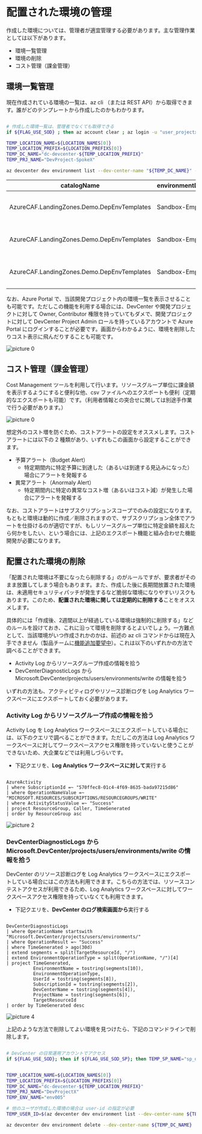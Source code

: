 # 配置された環境の管理

作成した環境については、管理者が適宜管理する必要があります。主な管理作業としては以下があります。

- 環境一覧管理
- 環境の削除
- コスト管理（課金管理）

## 環境一覧管理

現在作成されている環境の一覧は、az cli （または REST API）から取得できます。誰がどのテンプレートから作成したのかもわかります。

```bash

# 作成した環境一覧は、管理者でなくても取得できる
if ${FLAG_USE_SOD} ; then az account clear ; az login -u "user_projectx_user1@${PRIMARY_DOMAIN_NAME}" -p "${ADMIN_PASSWORD}" ; fi

TEMP_LOCATION_NAME=${LOCATION_NAMES[0]}
TEMP_LOCATION_PREFIX=${LOCATION_PREFIXS[0]}
TEMP_DC_NAME="dc-devcenter-${TEMP_LOCATION_PREFIX}"
TEMP_PRJ_NAME="DevProject-SpokeX"

az devcenter dev environment list --dev-center-name "${TEMP_DC_NAME}" --project-name "${TEMP_PRJ_NAME}"

```

| catalogName                             | environmentDefinitionName | environmentType | error | name  | parameters | provisioningState | resourceGroupId                                                                         | user                               |
|-----------------------------------------|---------------------------|-----------------|-------|-------|------------|-------------------|------------------------------------------------------------------------------------------|------------------------------------|
| AzureCAF.LandingZones.Demo.DepEnvTemplates | Sandbox-Empty             | Sandbox         | null  | env001| {}         | Succeeded         | /subscriptions/570ffec8-01c4-4f69-8635-bada97215d86/resourceGroups/devprojectx-env001     | 9e78363b-ea6f-4b97-a1cf-8484617b3a8f |
| AzureCAF.LandingZones.Demo.DepEnvTemplates | Sandbox-Empty             | Sandbox         | null  | env002| null       | Succeeded         | /subscriptions/570ffec8-01c4-4f69-8635-bada97215d86/resourceGroups/devprojectx-env002     | 25d9f9ad-25c6-418a-9071-2a0eaf86cc4d |
| AzureCAF.LandingZones.Demo.DepEnvTemplates | Sandbox-Empty             | Sandbox         | null  | env003| {}         | Succeeded         | /subscriptions/570ffec8-01c4-4f69-8635-bada97215d86/resourceGroups/devprojectx-env003     | 2093c334-2c7f-4067-85e0-0573711cc1e5 |

なお、Azure Portal で、当該開発プロジェクト内の環境一覧を表示させることも可能です。ただしこの機能を利用する場合には、DevCenter や開発プロジェクトに対して Owner, Contributor 権限を持っていてもダメで、開発プロジェクトに対して DevCenter Project Admin ロールを持っているアカウントで Azure Portal にログインすることが必要です。画面からわかるように、環境を削除したりコスト表示に飛んだりすることも可能です。

![picture 0](./images/96d3fb012183a4e85de3ff4cd0e68bb5f2571e0eebb6c0069dc74938b5575e89.png)  

## コスト管理（課金管理）

Cost Management ツールを利用して行います。リソースグループ単位に課金額を表示するようにすると便利な他、csv ファイルへのエクスポートも便利（定期的なエクスポートも可能）です。（利用者情報との突合せに関しては別途手作業で行う必要があります。）

![picture 0](./images/8dbad0cabc7d0cf47dac99a3710bb0bf240857c12451023d2d61cb63a42ea316.png)  

想定外のコスト増を防ぐため、コストアラートの設定をオススメします。コストアラートには以下の 2 種類があり、いずれもこの画面から設定することができます。

- 予算アラート（Budget Alert）
  - 特定期間内に特定予算に到達した（あるいは到達する見込みになった）場合にアラートを発報する
- 異常アラート（Anormaly Alert）
  - 特定期間内に特定の異常なコスト増（あるいはコスト減）が発生した場合にアラートを発報する

なお、コストアラートはサブスクリプションスコープでのみの設定になります。もともと環境は動的に作成／削除されますので、サブスクリプション全体でアラートを仕掛けるのが適切ですが、もしリソースグループ単位に特定金額を超えたら何かをしたい、という場合には、上記のエクスポート機能と組み合わせた機能開発が必要になります。
## 配置された環境の削除

「配置された環境は不要になったら削除する」のがルールですが、要求者がそのまま放置してしまう場合もあります。また、作成した後に長期間放置された環境は、未適用セキュリティパッチが発生するなど脆弱な環境になりやすいリスクもあります。このため、**配置された環境に関しては定期的に削除する**ことをオススメします。

具体的には「作成後、2週間以上が経過している環境は強制的に削除する」などのルールを設けておき、これに沿って環境を削除するとよいでしょう。一方難点として、当該環境がいつ作成されかのかは、前述の az cli コマンドからは現在入手できません（製品チームに[機能追加要望中](https://developercommunity.visualstudio.com/t/Add-created-datetime-to-environment/10458609)）。これは以下のいずれかの方法で調べることができます。

- Activity Log からリソースグループ作成の情報を拾う
- DevCenterDiagnosticLogs から Microsoft.DevCenter/projects/users/environments/write の情報を拾う

いずれの方法も、アクティビティログやリソース診断ログを Log Analytics ワークスペースにエクスポートしておく必要があります。

### Activity Log からリソースグループ作成の情報を拾う

Activity Log を Log Analytics ワークスペースにエクスポートしている場合には、以下のクエリで調べることができます。ただしこの方法は Log Analytics ワークスペースに対してワークスペースアクセス権限を持っていないと使うことができないため、大企業などでは利用しづらいです。

- 下記クエリを、**Log Analytics ワークスペースに対して**実行する

```LAW KQL

AzureActivity
| where SubscriptionId =~ "570ffec8-01c4-4f69-8635-bada97215d86"
| where OperationNameValue =~ "MICROSOFT.RESOURCES/SUBSCRIPTIONS/RESOURCEGROUPS/WRITE"
| where ActivityStatusValue =~ "Success"
| project ResourceGroup, Caller, TimeGenerated
| order by ResourceGroup asc

```

![picture 2](./images/fd1d1066bcfa36a4ab4fb30648fcc7cf53a0c9412001993e1cafd8b2e7f94446.png)  

### DevCenterDiagnosticLogs から Microsoft.DevCenter/projects/users/environments/write の情報を拾う

DevCenter のリソース診断ログを Log Analytics ワークスペースにエクスポートしている場合にはこの方法も利用できます。こちらの方法では、リソースコンテストアクセスが利用できるため、Log Analytics ワークスペースに対してワークスペースアクセス権限を持っていなくても利用できます。

- 下記クエリを、**DevCenter のログ検索画面から**実行する

```LAW KQL

DevCenterDiagnosticLogs
| where OperationName startswith "Microsoft.DevCenter/projects/users/environments/"
| where OperationResult =~ "Success"
| where TimeGenerated > ago(30d) 
| extend segments = split(TargetResourceId, "/")
| extend EnvironmentOperationType = split(OperationName, "/")[4]
| project TimeGenerated,
          EnvironmentName = tostring(segments[10]),
          EnvironmentOperationType,
          UserId = tostring(segments[8]),
          SubscriptionId = tostring(segments[2]),
          DevCenterName = tostring(segments[4]),
          ProjectName = tostring(segments[6]),
          TargetResourceId
| order by TimeGenerated desc

```

![picture 4](./images/9c6237f85da8c8356dfdad5ea3a6feb4b501490ec4233cef137acc70db71c3e9.png)  

上記のような方法で削除してよい環境を見つけたら、下記のコマンドラインで削除します。

```bash

# DevCenter の日常運用アカウントでアクセス
if ${FLAG_USE_SOD}; then if ${FLAG_USE_SOD_SP}; then TEMP_SP_NAME="sp_dev1_ops"; az login --service-principal --username ${SP_APP_IDS[${TEMP_SP_NAME}]} --password "${SP_PWDS[${TEMP_SP_NAME}]}" --tenant ${PRIMARY_DOMAIN_NAME} --allow-no-subscriptions; else az account clear; az login -u "user_dev1_ops@${PRIMARY_DOMAIN_NAME}" -p "${ADMIN_PASSWORD}"; fi; fi


TEMP_LOCATION_NAME=${LOCATION_NAMES[0]}
TEMP_LOCATION_PREFIX=${LOCATION_PREFIXS[0]}
TEMP_DC_NAME="dc-devcenter-${TEMP_LOCATION_PREFIX}"
TEMP_PRJ_NAME="DevProjectX"
TEMP_ENV_NAME="env005"

# 他のユーザが作成した環境の場合は user-id の指定が必要
TEMP_USER_ID=$(az devcenter dev environment list --dev-center-name ${TEMP_DC_NAME} --project-name ${TEMP_PRJ_NAME} --query "[?name=='${TEMP_ENV_NAME}'].user" -o tsv)

az devcenter dev environment delete --dev-center-name ${TEMP_DC_NAME}  --name ${TEMP_ENV_NAME} --project-name ${TEMP_PRJ_NAME} --user-id ${TEMP_USER_ID}

```
